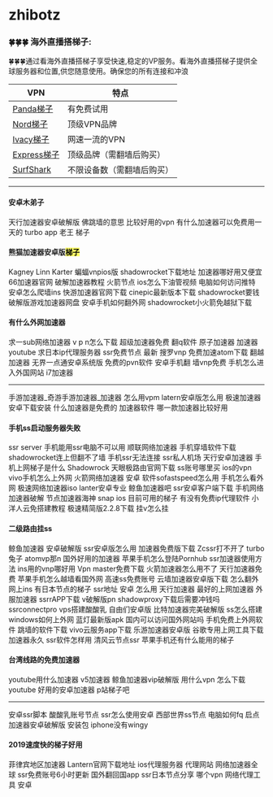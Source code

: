 # zhibotz
### 🍀🍀🍀 海外直播搭梯子:  
🍀🍀🍀通过看海外直播搭梯子享受快速,稳定的VP服务。看海外直播搭梯子提供全球服务器和位置,供您随意使用。确保您的所有连接和冲浪

|  VPN   | 特点  |
|  ----  | ----  |
| [Panda梯子](https://www.panhdpe.xyz/r/22216799) | 有免费试用 |
| [Nord梯子](https://go.nordlocker.net/aff_c?offer_id=15&aff_id=38201&url_id=6063&aff_sub=wulujia&aff_click_id=zhibotz) | 顶级VPN品牌 |
| [Ivacy梯子](https://www.ivacykodi.com/easter-deal-2020/?aff=91814&data1=wulujia&data2=zhibotz) | 网速一流的VPN |
| [Express梯子](https://www.xvbelink.com/?a_fid=tizi_vpn&chan=wulujia&data1=zhibotz) | 顶级品牌（需翻墙后购买）|
| [SurfShark](https://get.surfshark.net/aff_c?offer_id=6&aff_id=3401) | 不限设备数（需翻墙后购买） |


-----

#### 安卓木弟子
天行加速器安卓破解版
佛跳墙的意思
比较好用的vpn
有什么加速器可以免费用一天的
turbo app
老王 梯子
#### 熊猫加速器安卓版<B style='color:black;background-color:#ffff66'>梯子</B>
Kagney Linn Karter
蝙蝠vnpios版
shadowrocket下载地址
加速器哪好用又便宜
66加速器官网
破解加速器教程
火箭节点
ios怎么下油管视频
电脑如何访问推特
安卓怎么爬墙ins
快游加速器官网下载
cinepic最新版本下载
shadowrocket要钱
破解版游戏加速器网盘
安卓手机如何翻外网
shadowrocket小火箭免越狱下载
#### 有什么外网加速器
求一sub网络加速器
v p n怎么下载
超级加速器免费
翻q软件
原子加速器
加速器 youtube
求日本ip代理服务器
ssr免费节点 最新
搜罗vnp
免费加速atom下载
翻越加速器
无界一点通安卓系统版
免费的pvn软件
安卓手机翻 墙vnp免费
手机怎么进入外国网站
i7加速器

---

手游加速器_奇游手游加速器_加速器
怎么用vpm
latern安卓版怎么用
极速加速器安卓下载安装
什么加速器是免费的
加速器软件
哪一款加速器比较好用
#### 手机ss启动服务器失败
ssr server
手机能用ssr电脑不可以用
顺联网络加速器
手机穿墙软件下载
shadowrocket连上但翻不了墙
手机ssr无法连接
ssr私人机场
天行安卓加速器
手机上网梯子是什么
Shadowrock
天眼极路由官网下载
ss账号哪里买
ios的vpn
vivo手机怎么上外网
火箭网络加速器 安卓
软件sofastspeed怎么用
手机怎么看外网
极速网络加速器iso
lanter安卓专业
鲸鱼加速器吧
ssr安卓客户端下载
手机网络加速器破解
节点加速器海神
snap ios
目前可用的梯子
有没有免费ip代理软件
小洋人云免搭建教程
极速精简版2.2.8下载
挂v怎么挂
#### 二级路由挂ss
鲸鱼加速器 安卓破解版
ssr安卓版怎么用
加速器免费版下载
Zcssr打不开了
turbo 兔子
atomvp那n
国外好用的加速器
苹果手机怎么登陆Pornhub
ssr加速器使用方法
ins用的vnp哪好用
Ⅴpn master免费下载
火箭加速器怎么用不了
天行加速器免费
苹果手机怎么越墙看国外网
高速ss免费账号
云墙加速器安卓版下载
怎么翻外网上ins
有日本节点的梯子
ssr地址 安卓 怎么用
天行加速器
最好的上网加速器
外服加速器
ssrrAPP下载
v破解版pn
shadowproxy下载后需要冲钱吗
ssrconnectpro
vps搭建酸酸乳
自由们安卓版
比特加速器完美破解版
ss怎么搭建
windows如何上外网
蓝灯最新版apk
国内可以访问国外网站吗
手机免费上外网软件
跳墙的软件下载
vivo云服务app下载
乐游加速器安卓版
谷歌专用上网工具下载
加速器永久
ssr软件怎样用
清风云节点ssr
苹果手机还有什么能用的梯子
#### 台湾线路的免费加速器
youtube用什么加速器
v5加速器
鲸鱼加速器vip破解版
用什么vpn
怎么下载youtube
好用的安卓加速器
p站梯子吧

---

安卓ssr脚本
酸酸乳账号节点
ssr怎么使用安卓
西部世界ss节点
电脑如何fq
启点加速器安卓破解版 安装包
iphone没有wingy
#### 2019速度快的梯子好用
菲律宾地区加速器
Lantern官网下载地址
ios代理服务器
代理网站
网络加速器全球
ssr免费账号6小时更新
国外翻回国app
ssr日本节点分享
哪个vpn
网络代理工具 安卓

